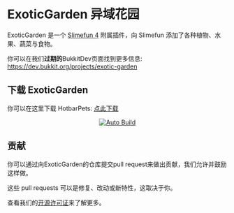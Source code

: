 # ExoticGarden 异域花园

ExoticGarden 是一个 [Slimefun 4](https://github.com/TheBusyBiscuit/Slimefun4) 附属插件，向 Slimefun 添加了各种植物、水果、蔬菜与食物。

你可以在我们**过期的**BukkitDev页面找到更多信息:
https://dev.bukkit.org/projects/exotic-garden

## 下载 ExoticGarden
你可以在这里下载 HotbarPets: [点此下载](https://github.com/ybw0014/ExoticGarden-CN/actions/workflows/maven.yml)

<p align="center">
  <a href="https://github.com/ybw0014/ExoticGarden-CN/actions/workflows/maven.yml">
    <img src="https://github.com/ybw0014/ExoticGarden-CN/actions/workflows/maven.yml/badge.svg" alt="Auto Build"/>
  </a>
</p>

## 贡献

你可以通过向ExoticGarden的仓库提交pull request来做出贡献，我们允许并鼓励这样做。

这些 pull requests 可以是修复、改动或新特性，这取决于你。

查看我们的[开源许可证](/LICENSE)来了解更多。
